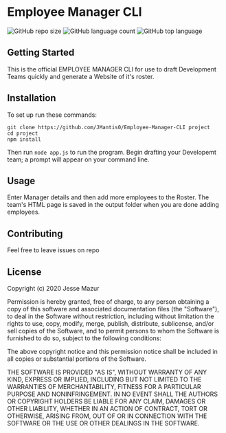 
# Employee Manager CLI
![GitHub repo size](https://img.shields.io/github/repo-size/JMantis0/Employee-Manager-CLI)  ![GitHub language count](https://img.shields.io/github/languages/count/JMantis0/Employee-Manager-CLI)  ![GitHub top language](https://img.shields.io/github/languages/top/JMantis0/Employee-Manager-CLI)  

## Getting Started

This is the official EMPLOYEE MANAGER CLI for use to draft Development Teams quickly and generate a Website of it's roster.

## Installation

To set up run these commands: 

```
git clone https://github.com/JMantis0/Employee-Manager-CLI project
cd project
npm install
```

Then run `node app.js` to run the program.  Begin drafting your Developemt team; a prompt will appear on your command line.

## Usage

Enter Manager details and then add more employees to the Roster.  The team's HTML page is saved in the output folder when you are done adding employees.


## Contributing

Feel free to leave issues on repo

## License


Copyright (c) 2020 Jesse Mazur

Permission is hereby granted, free of charge, to any person obtaining a copy
of this software and associated documentation files (the "Software"), to deal
in the Software without restriction, including without limitation the rights
to use, copy, modify, merge, publish, distribute, sublicense, and/or sell
copies of the Software, and to permit persons to whom the Software is
furnished to do so, subject to the following conditions:

The above copyright notice and this permission notice shall be included in all
copies or substantial portions of the Software.

THE SOFTWARE IS PROVIDED "AS IS", WITHOUT WARRANTY OF ANY KIND, EXPRESS OR
IMPLIED, INCLUDING BUT NOT LIMITED TO THE WARRANTIES OF MERCHANTABILITY,
FITNESS FOR A PARTICULAR PURPOSE AND NONINFRINGEMENT. IN NO EVENT SHALL THE
AUTHORS OR COPYRIGHT HOLDERS BE LIABLE FOR ANY CLAIM, DAMAGES OR OTHER
LIABILITY, WHETHER IN AN ACTION OF CONTRACT, TORT OR OTHERWISE, ARISING FROM,
OUT OF OR IN CONNECTION WITH THE SOFTWARE OR THE USE OR OTHER DEALINGS IN THE
SOFTWARE.
